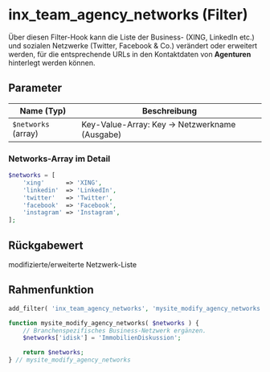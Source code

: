 # inx_team_agency_networks (Filter)

Über diesen Filter-Hook kann die Liste der Business- (XING, LinkedIn etc.) und sozialen Netzwerke (Twitter, Facebook & Co.) verändert oder erweitert werden, für die entsprechende URLs in den Kontaktdaten von **Agenturen** hinterlegt werden können.

## Parameter

| Name (Typ) | Beschreibung |
| ---------- | ------------ |
| `$networks` (array) | Key-Value-Array: Key → Netzwerkname (Ausgabe) |

### Networks-Array im Detail

```php
$networks = [
	'xing'      => 'XING',
	'linkedin'  => 'LinkedIn',
	'twitter'   => 'Twitter',
	'facebook'  => 'Facebook',
	'instagram' => 'Instagram',
];
```

## Rückgabewert

modifizierte/erweiterte Netzwerk-Liste

## Rahmenfunktion

[](_info-snippet-einbindung.md ':include')

```php
add_filter( 'inx_team_agency_networks', 'mysite_modify_agency_networks' );

function mysite_modify_agency_networks( $networks ) {
	// Branchenspezifisches Business-Netzwerk ergänzen.
	$networks['idisk'] = 'ImmobilienDiskussion';

	return $networks;
} // mysite_modify_agency_networks
```

[](_backlink.md ':include')